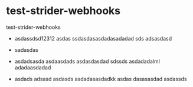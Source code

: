 test-strider-webhooks
=====================

test-strider-webhooks

* asdassdsd12312
asdas
ssdasdasasdadasadadad
sds adsasdasd

* sadasdas
* asdadsasda
asdaasdads
asdasdasdad
sdssds
asdadadalml
adadaasdadad

* asdads
adsasd
asdasds
asdadasasdadkk
asdas
dasasasdad
asdassds
